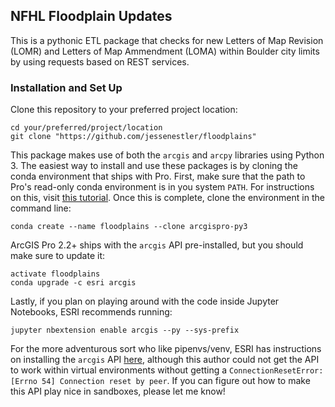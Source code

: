 ## NFHL Floodplain Updates

This is a pythonic ETL package that checks for new Letters of Map Revision (LOMR) and Letters of Map Ammendment (LOMA) within Boulder city limits by using requests based on REST services.

### Installation and Set Up

Clone this repository to your preferred project location:

```console
cd your/preferred/project/location
git clone "https://github.com/jessenestler/floodplains"
```

This package makes use of both the `arcgis` and `arcpy` libraries using Python 3. The easiest way to install and use these packages is by cloning the conda environment that ships with Pro. First, make sure that the path to Pro's read-only conda environment is in you system `PATH`. For instructions on this, visit [this tutorial](https://helpdeskgeek.com/windows-10/add-windows-path-environment-variable/). Once this is complete, clone the environment in the command line:

```console
conda create --name floodplains --clone arcgispro-py3
```

ArcGIS Pro 2.2+ ships with the `arcgis` API pre-installed, but you should make sure to update it:

```console
activate floodplains
conda upgrade -c esri arcgis
```

Lastly, if you plan on playing around with the code inside Jupyter Notebooks, ESRI recommends running:

```console
jupyter nbextension enable arcgis --py --sys-prefix
```

For the more adventurous sort who like pipenvs/venv, ESRI has instructions on installing the `arcgis` API [here](https://developers.arcgis.com/python/guide/install-and-set-up/#Offline-install), although this author could not get the API to work within virtual environments without getting a `ConnectionResetError: [Errno 54] Connection reset by peer`. If you can figure out how to make this API play nice in sandboxes, please let me know!
